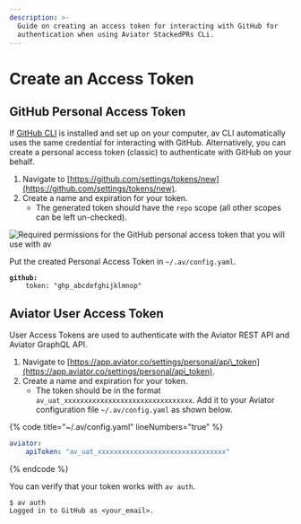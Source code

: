 ```yaml
---
description: >-
  Guide on creating an access token for interacting with GitHub for
  authentication when using Aviator StackedPRs CLi.
---
```


# Create an Access Token

## GitHub Personal Access Token

If [GitHub CLI](https://cli.github.com/) is installed and set up on your computer, av CLI automatically uses the same credential for interacting with GitHub. Alternatively, you can create a personal access token (classic) to authenticate with GitHub on your behalf.

1. Navigate to [https://github.com/settings/tokens/new](https://github.com/settings/tokens/new).
2. Create a name and expiration for your token.
   * The generated token should have the `repo` scope (all other scopes can be left un-checked).

![Required permissions for the GitHub personal access token that you will use with av](<../../.gitbook/assets/Screen Shot 2022-05-26 at 11.20.35 AM.png>)

Put the created Personal Access Token in `~/.av/config.yaml`.

<pre class="language-yaml" data-title="~/.av/config.yaml" data-line-numbers><code class="lang-yaml"><strong>github:
</strong>    token: "ghp_abcdefghijklmnop"
</code></pre>

## Aviator User Access Token

User Access Tokens are used to authenticate with the Aviator REST API and Aviator GraphQL API.

1. Navigate to [https://app.aviator.co/settings/personal/api\_token](https://app.aviator.co/settings/personal/api_token).
2. Create a name and expiration for your token.
   * The token should be in the format `av_uat_xxxxxxxxxxxxxxxxxxxxxxxxxxxxxxxx`. Add it to your Aviator configuration file `~/.av/config.yaml` as shown below.

{% code title="~/.av/config.yaml" lineNumbers="true" %}
```yaml
aviator:
    apiToken: "av_uat_xxxxxxxxxxxxxxxxxxxxxxxxxxxxxxxx"
```
{% endcode %}

You can verify that your token works with `av auth`.

```
$ av auth
Logged in to GitHub as <your_email>.
```
